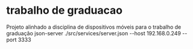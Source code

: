 # trabalho de graduacao
Projeto alinhado a disciplina de dispositivos móveis para o trabalho de graduação
   json-server ./src/services/server.json --host 192.168.0.249 --port 3333
